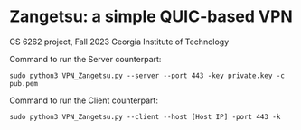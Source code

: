 # Zangetsu: a simple QUIC-based VPN

CS 6262 project, Fall 2023
Georgia Institute of Technology

Command to run the Server counterpart:
```
sudo python3 VPN_Zangetsu.py --server --port 443 -key private.key -c pub.pem
```

Command to run the Client counterpart:
```
sudo python3 VPN_Zangetsu.py --client --host [Host IP] -port 443 -k
```